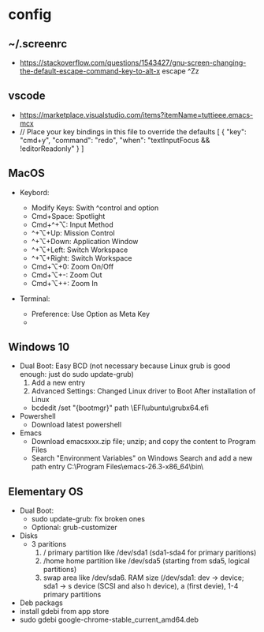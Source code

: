 # config

## ~/.screenrc
- https://stackoverflow.com/questions/1543427/gnu-screen-changing-the-default-escape-command-key-to-alt-x
  escape ^Zz

## vscode
- https://marketplace.visualstudio.com/items?itemName=tuttieee.emacs-mcx
- // Place your key bindings in this file to override the defaults
[
    {
        "key": "cmd+y",
        "command": "redo",
        "when": "textInputFocus && !editorReadonly"
      }
]

## MacOS
- Keybord: 
  - Modify Keys: Swith ^control and option
  - Cmd+Space: Spotlight
  - Cmd+^+⌥: Input Method
  - ^+⌥+Up: Mission Control
  - ^+⌥+Down: Application Window
  - ^+⌥+Left: Switch Workspace
  - ^+⌥+Right: Switch Workspace
  - Cmd+⌥+0: Zoom On/Off
  - Cmd+⌥+-: Zoom Out
  - Cmd+⌥++: Zoom In

- Terminal:
  - Preference: Use Option as Meta Key
  - 
  
## Windows 10
- Dual Boot: Easy BCD (not necessary because Linux grub is good enough: just do sudo update-grub)
  1. Add a new entry
  2. Advanced Settings: Changed Linux driver to Boot 
  After installation of Linux
  - bcdedit /set "{bootmgr}" path \EFI\ubuntu\grubx64.efi
- Powershell
  - Download latest powershell
- Emacs
  - Download emacsxxx.zip file; unzip; and copy the content to Program Files
  - Search "Environment Variables" on Windows Search and add a new path entry C:\Program Files\emacs-26.3-x86_64\bin\
  
## Elementary OS
- Dual Boot: 
  - sudo update-grub: fix broken ones
  - Optional: grub-customizer
- Disks
  - 3 paritions
    1. / primary partition like /dev/sda1 (sda1-sda4 for primary paritions)
    2. /home home partition like /dev/sda5 (starting from sda5, logical partitions)
    3. swap area like /dev/sda6. RAM size
    (/dev/sda1: dev -> device; sda1 -> s device (SCSI and also h device), a (first devie), 1-4 primary partitions
 - Deb packags
  - install gdebi from app store
  - sudo gdebi google-chrome-stable_current_amd64.deb 
